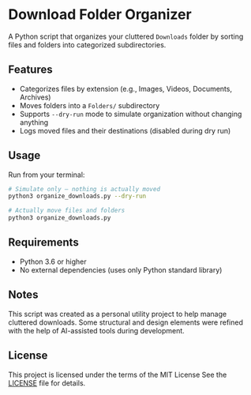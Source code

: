 # Download Folder Organizer

A Python script that organizes your cluttered `Downloads` folder by sorting files and folders into categorized subdirectories.

## Features

- Categorizes files by extension (e.g., Images, Videos, Documents, Archives)
- Moves folders into a `Folders/` subdirectory
- Supports `--dry-run` mode to simulate organization without changing anything
- Logs moved files and their destinations (disabled during dry run)

## Usage

Run from your terminal:

```bash
# Simulate only — nothing is actually moved
python3 organize_downloads.py --dry-run

# Actually move files and folders
python3 organize_downloads.py
```

## Requirements

- Python 3.6 or higher
- No external dependencies (uses only Python standard library)

## Notes

This script was created as a personal utility project to help manage cluttered downloads.
Some structural and design elements were refined with the help of AI-assisted tools during development.

## License

This project is licensed under the terms of the MIT License
See the [LICENSE](LICENSE) file for details.

